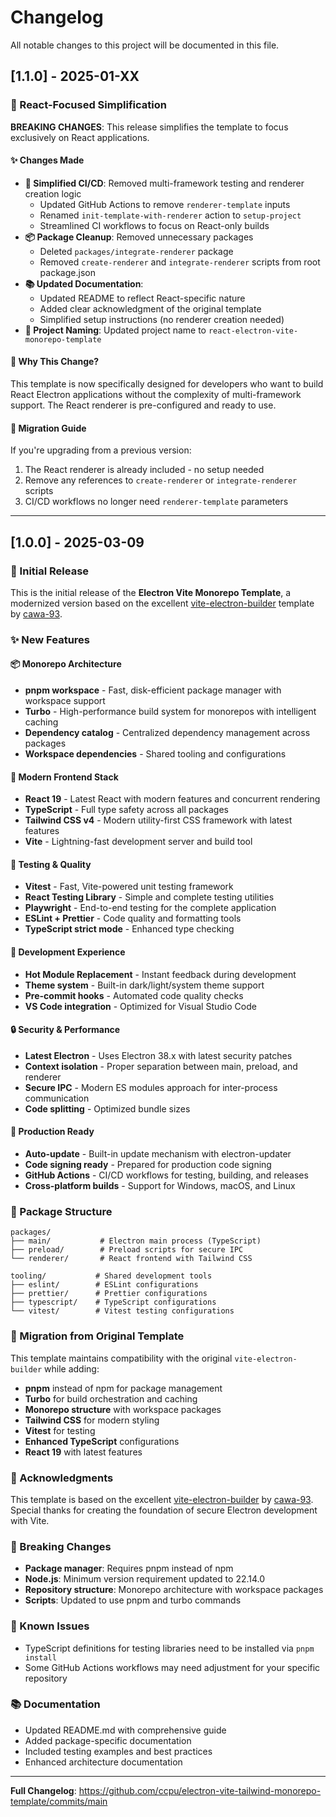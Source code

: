 # Changelog

All notable changes to this project will be documented in this file.

## [1.1.0] - 2025-01-XX

### 🎯 React-Focused Simplification

**BREAKING CHANGES**: This release simplifies the template to focus exclusively on React applications.

#### ✨ Changes Made

- **🔧 Simplified CI/CD**: Removed multi-framework testing and renderer creation logic
  - Updated GitHub Actions to remove `renderer-template` inputs
  - Renamed `init-template-with-renderer` action to `setup-project`
  - Streamlined CI workflows to focus on React-only builds
- **📦 Package Cleanup**: Removed unnecessary packages
  - Deleted `packages/integrate-renderer` package
  - Removed `create-renderer` and `integrate-renderer` scripts from root package.json
- **📚 Updated Documentation**:
  - Updated README to reflect React-specific nature
  - Added clear acknowledgment of the original template
  - Simplified setup instructions (no renderer creation needed)
- **🎯 Project Naming**: Updated project name to `react-electron-vite-monorepo-template`

#### 🎯 Why This Change?

This template is now specifically designed for developers who want to build React Electron applications without the complexity of multi-framework support. The React renderer is pre-configured and ready to use.

#### 🚀 Migration Guide

If you're upgrading from a previous version:

1. The React renderer is already included - no setup needed
2. Remove any references to `create-renderer` or `integrate-renderer` scripts
3. CI/CD workflows no longer need `renderer-template` parameters

---

## [1.0.0] - 2025-03-09

### 🎉 Initial Release

This is the initial release of the **Electron Vite Monorepo Template**, a modernized version based on the excellent [vite-electron-builder](https://github.com/cawa-93/vite-electron-builder) template by [cawa-93](https://github.com/cawa-93).

### ✨ New Features

#### 📦 Monorepo Architecture

- **pnpm workspace** - Fast, disk-efficient package manager with workspace support
- **Turbo** - High-performance build system for monorepos with intelligent caching
- **Dependency catalog** - Centralized dependency management across packages
- **Workspace dependencies** - Shared tooling and configurations

#### 🚀 Modern Frontend Stack

- **React 19** - Latest React with modern features and concurrent rendering
- **TypeScript** - Full type safety across all packages
- **Tailwind CSS v4** - Modern utility-first CSS framework with latest features
- **Vite** - Lightning-fast development server and build tool

#### 🧪 Testing & Quality

- **Vitest** - Fast, Vite-powered unit testing framework
- **React Testing Library** - Simple and complete testing utilities
- **Playwright** - End-to-end testing for the complete application
- **ESLint + Prettier** - Code quality and formatting tools
- **TypeScript strict mode** - Enhanced type checking

#### 🔧 Development Experience

- **Hot Module Replacement** - Instant feedback during development
- **Theme system** - Built-in dark/light/system theme support
- **Pre-commit hooks** - Automated code quality checks
- **VS Code integration** - Optimized for Visual Studio Code

#### 🔒 Security & Performance

- **Latest Electron** - Uses Electron 38.x with latest security patches
- **Context isolation** - Proper separation between main, preload, and renderer
- **Secure IPC** - Modern ES modules approach for inter-process communication
- **Code splitting** - Optimized bundle sizes

#### 🚀 Production Ready

- **Auto-update** - Built-in update mechanism with electron-updater
- **Code signing ready** - Prepared for production code signing
- **GitHub Actions** - CI/CD workflows for testing, building, and releases
- **Cross-platform builds** - Support for Windows, macOS, and Linux

### 📁 Package Structure

```
packages/
├── main/           # Electron main process (TypeScript)
├── preload/        # Preload scripts for secure IPC
└── renderer/       # React frontend with Tailwind CSS

tooling/           # Shared development tools
├── eslint/        # ESLint configurations
├── prettier/      # Prettier configurations
├── typescript/    # TypeScript configurations
└── vitest/        # Vitest testing configurations
```

### 🔄 Migration from Original Template

This template maintains compatibility with the original `vite-electron-builder` while adding:

- **pnpm** instead of npm for package management
- **Turbo** for build orchestration and caching
- **Monorepo structure** with workspace packages
- **Tailwind CSS** for modern styling
- **Vitest** for testing
- **Enhanced TypeScript** configurations
- **React 19** with latest features

### 🙏 Acknowledgments

This template is based on the excellent [vite-electron-builder](https://github.com/cawa-93/vite-electron-builder) by [cawa-93](https://github.com/cawa-93). Special thanks for creating the foundation of secure Electron development with Vite.

### 📝 Breaking Changes

- **Package manager**: Requires pnpm instead of npm
- **Node.js**: Minimum version requirement updated to 22.14.0
- **Repository structure**: Monorepo architecture with workspace packages
- **Scripts**: Updated to use pnpm and turbo commands

### 🐛 Known Issues

- TypeScript definitions for testing libraries need to be installed via `pnpm install`
- Some GitHub Actions workflows may need adjustment for your specific repository

### 📚 Documentation

- Updated README.md with comprehensive guide
- Added package-specific documentation
- Included testing examples and best practices
- Enhanced architecture documentation

---

**Full Changelog**: https://github.com/ccpu/electron-vite-tailwind-monorepo-template/commits/main
